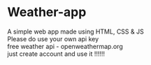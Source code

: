 # Weather-app
A simple web app made using HTML, CSS &amp; JS
<br>
Please do use your own api key
<br>
free weather api - <a>openweathermap.org</a><br>
just create account and use it !!!!!! 
